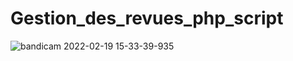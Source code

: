 # Gestion_des_revues_php_script
![bandicam 2022-02-19 15-33-39-935](https://user-images.githubusercontent.com/78097243/154805360-f0e88efa-e5a9-421f-a03e-bca6dd0753e7.jpg)
